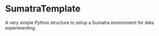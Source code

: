 # SumatraTemplate
A very simple Python structure to setup a Sumatra environment for data experimenting.
